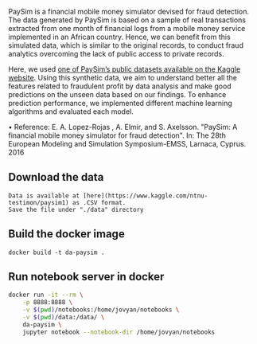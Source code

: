  PaySim is a financial mobile money simulator devised for fraud detection. The data generated by PaySim is based on a sample of real transactions extracted from one month of financial logs from a mobile money service implemented in an African country. Hence, we can benefit from this simulated data, which is similar to the original records, to conduct fraud analytics overcoming the lack of public access to private records.

 Here, we used [one of PaySim’s public datasets available on the Kaggle website](https://www.kaggle.com/ntnu-testimon/paysim1).
Using this synthetic data, we aim to understand better all the features related to fraudulent profit by data analysis and make good predictions on the unseen data based on our findings. To enhance prediction performance, we implemented different machine learning algorithms and evaluated each model.

• Reference: E. A. Lopez-Rojas , A. Elmir, and S. Axelsson. "PaySim: A financial mobile money simulator for fraud detection". In: The 28th European Modeling and Simulation Symposium-EMSS, Larnaca, Cyprus. 2016




## Download the data
```
Data is available at [here](https://www.kaggle.com/ntnu-testimon/paysim1) as .CSV format.
Save the file under "./data" directory
```

## Build the docker image

```
docker build -t da-paysim .
```

## Run notebook server in docker

```bash
docker run -it --rm \
    -p 8888:8888 \
    -v $(pwd)/notebooks:/home/jovyan/notebooks \
    -v $(pwd)/data:/data/ \
    da-paysim \
    jupyter notebook --notebook-dir /home/jovyan/notebooks
```

